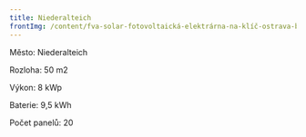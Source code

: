 ```yaml
---
title: Niederalteich
frontImg: /content/fva-solar-fotovoltaická-elektrárna-na-klíč-ostrava-brno-praha-olomouc-zlín-pardubice-hradec-králové-nzu-dotace-fotovoltaický-panel-fve-panel-fotovoltaika-s-akumulací-fotovoltaika16.png
---
```

Město: Niederalteich

Rozloha: 50 m2

Výkon:  8 kWp

Baterie:  9,5 kWh

Počet panelů: 20